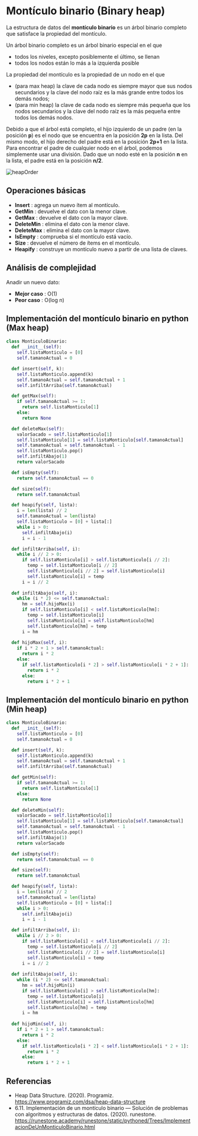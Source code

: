 # Montículo binario (Binary heap)

La estructura de datos del **montículo binario** es un árbol binario completo que satisface la propiedad del montículo.

Un árbol binario completo es un árbol binario especial en el que

* todos los niveles, excepto posiblemente el último, se llenan
* todos los nodos están lo más a la izquierda posible

La propiedad del montículo es la propiedad de un nodo en el que

* (para max heap) la clave de cada nodo es siempre mayor que sus nodos secundarios y la clave del nodo raíz es la más grande entre todos los demás nodos;
* (para min heap) la clave de cada nodo es siempre más pequeña que los nodos secundarios y la clave del nodo raíz es la más pequeña entre todos los demás nodos.

Debido a que el árbol está completo, el hijo izquierdo de un padre (en la posición **p**) es el nodo que se encuentra en la posición **2p** en la lista. Del mismo modo, el hijo derecho del padre está en la posición **2p+1** en la lista. Para encontrar el padre de cualquier nodo en el árbol, podemos simplemente usar una división. Dado que un nodo esté en la posición **n** en la lista, el padre está en la posición **n/2**.

![heapOrder](https://user-images.githubusercontent.com/42527034/120699501-11dfd980-c476-11eb-8e5a-b2ff3723331d.png)

## Operaciones básicas

* **Insert** : agrega un nuevo ítem al montículo.
* **GetMin** : devuelve el dato con la menor clave.
* **GetMax** : devuelve el dato con la mayor clave.
* **DeleteMin** : elimina el dato con la menor clave.
* **DeleteMax** : elimina el dato con la mayor clave.
* **IsEmpty** : comprueba si el montículo está vacío.
* **Size** : devuelve el número de ítems en el montículo.
* **Heapify** : construye un montículo nuevo a partir de una lista de claves.

## Análisis de complejidad

Anadir un nuevo dato:
* **Mejor caso** : O(1)
* **Peor caso** : O(log n)

## Implementación del montículo binario en python (Max heap)

```python
class MonticuloBinario:
  def __init__(self):
    self.listaMonticulo = [0]
    self.tamanoActual = 0

  def insert(self, k):
    self.listaMonticulo.append(k)
    self.tamanoActual = self.tamanoActual + 1
    self.infiltArriba(self.tamanoActual)

  def getMax(self):
    if self.tamanoActual >= 1:
      return self.listaMonticulo[1]
    else:
      return None

  def deleteMax(self):
    valorSacado = self.listaMonticulo[1]
    self.listaMonticulo[1] = self.listaMonticulo[self.tamanoActual]
    self.tamanoActual = self.tamanoActual - 1 
    self.listaMonticulo.pop()
    self.infiltAbajo(1)
    return valorSacado

  def isEmpty(self):
    return self.tamanoActual == 0

  def size(self):
    return self.tamanoActual

  def heapify(self, lista):
    i = len(lista) // 2
    self.tamanoActual = len(lista)
    self.listaMonticulo = [0] + lista[:]
    while i > 0:
      self.infiltAbajo(i)
      i = i - 1

  def infiltArriba(self, i):
    while i // 2 > 0:
      if self.listaMonticulo[i] > self.listaMonticulo[i // 2]:
        temp = self.listaMonticulo[i // 2]
        self.listaMonticulo[i // 2] = self.listaMonticulo[i]
        self.listaMonticulo[i] = temp
      i = i // 2
  
  def infiltAbajo(self, i):
    while (i * 2) <= self.tamanoActual:
      hm = self.hijoMax(i)
      if self.listaMonticulo[i] < self.listaMonticulo[hm]:
        temp = self.listaMonticulo[i]
        self.listaMonticulo[i] = self.listaMonticulo[hm]
        self.listaMonticulo[hm] = temp
      i = hm 
  
  def hijoMax(self, i):
    if i * 2 + 1 > self.tamanoActual:
      return i * 2
    else:
      if self.listaMonticulo[i * 2] > self.listaMonticulo[i * 2 + 1]:
        return i * 2
      else:
        return i * 2 + 1
```

## Implementación del montículo binario en python (Min heap)

```python
class MonticuloBinario:
  def __init__(self):
    self.listaMonticulo = [0]
    self.tamanoActual = 0

  def insert(self, k):
    self.listaMonticulo.append(k)
    self.tamanoActual = self.tamanoActual + 1
    self.infiltArriba(self.tamanoActual)

  def getMin(self):
    if self.tamanoActual >= 1:
      return self.listaMonticulo[1]
    else:
      return None

  def deleteMin(self):
    valorSacado = self.listaMonticulo[1]
    self.listaMonticulo[1] = self.listaMonticulo[self.tamanoActual]
    self.tamanoActual = self.tamanoActual - 1 
    self.listaMonticulo.pop()
    self.infiltAbajo(1)
    return valorSacado

  def isEmpty(self):
    return self.tamanoActual == 0

  def size(self):
    return self.tamanoActual

  def heapify(self, lista):
    i = len(lista) // 2
    self.tamanoActual = len(lista)
    self.listaMonticulo = [0] + lista[:]
    while i > 0:
      self.infiltAbajo(i)
      i = i - 1

  def infiltArriba(self, i):
    while i // 2 > 0:
      if self.listaMonticulo[i] < self.listaMonticulo[i // 2]:
        temp = self.listaMonticulo[i // 2]
        self.listaMonticulo[i // 2] = self.listaMonticulo[i]
        self.listaMonticulo[i] = temp
      i = i // 2
  
  def infiltAbajo(self, i):
    while (i * 2) <= self.tamanoActual:
      hm = self.hijoMin(i)
      if self.listaMonticulo[i] > self.listaMonticulo[hm]:
        temp = self.listaMonticulo[i]
        self.listaMonticulo[i] = self.listaMonticulo[hm]
        self.listaMonticulo[hm] = temp
      i = hm 
  
  def hijoMin(self, i):
    if i * 2 + 1 > self.tamanoActual:
      return i * 2
    else:
      if self.listaMonticulo[i * 2] < self.listaMonticulo[i * 2 + 1]:
        return i * 2
      else:
        return i * 2 + 1
```

## Referencias

* Heap Data Structure. (2020). Programiz. https://www.programiz.com/dsa/heap-data-structure
* 6.11. Implementación de un montículo binario — Solución de problemas con algoritmos y estructuras de datos. (2020). runestone. https://runestone.academy/runestone/static/pythoned/Trees/ImplementacionDeUnMonticuloBinario.html
